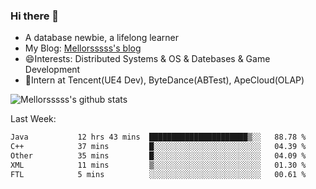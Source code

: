 ### Hi there 👋

- A database newbie, a lifelong learner
- My Blog: [Mellorsssss's blog](https://mellorsssss.com/)
- 😄Interests: Distributed Systems & OS & Datebases & Game Development
- 🤔Intern at Tencent(UE4 Dev), ByteDance(ABTest), ApeCloud(OLAP)


![Mellorsssss's github stats](https://github-readme-stats.vercel.app/api?username=Mellorsssss&show_icons=true&theme=radical&count_private=false)

<!-- ![Top Langs](https://github-readme-stats.vercel.app/api/top-langs/?username=anuraghazra&hide=javascript,html,typescript,css,glsl) -->

<!--
**Mellorsssss/Mellorsssss** is a ✨ _special_ ✨ repository because its `README.md` (this file) appears on your GitHub profile.

Here are some ideas to get you started:

- 🔭 I’m currently working on ...
- 🌱 I’m currently learning ...
- 👯 I’m looking to collaborate on ...
- 🤔 I’m looking for help with ...
- 💬 Ask me about ...
- 📫 How to reach me: ...
- 😄 Pronouns: ...
- ⚡ Fun fact: ...
-->

Last Week:
<!--START_SECTION:waka-->

```txt
Java           12 hrs 43 mins  ██████████████████████▒░░   88.78 %
C++            37 mins         █░░░░░░░░░░░░░░░░░░░░░░░░   04.39 %
Other          35 mins         █░░░░░░░░░░░░░░░░░░░░░░░░   04.09 %
XML            11 mins         ▒░░░░░░░░░░░░░░░░░░░░░░░░   01.30 %
FTL            5 mins          ░░░░░░░░░░░░░░░░░░░░░░░░░   00.61 %
```

<!--END_SECTION:waka-->
